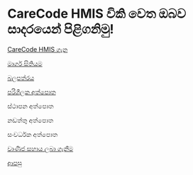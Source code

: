 # CareCode HMIS විකි වෙත ඔබව සාදරයෙන් පිළිගනිමු!

[CareCode HMIS ගැන](https://github.com/hmislk/hmis/wiki/CareCode-HIMS-%E0%B6%9C%E0%B7%90%E0%B6%B1)

[මාර්ග සිතියම](https://github.com/hmislk/hmis/wiki/%E0%B6%B8%E0%B7%8F%E0%B6%BB%E0%B7%8A%E0%B6%9C-%E0%B7%83%E0%B7%92%E0%B6%AD%E0%B7%92%E0%B6%BA%E0%B6%B8)

[බලපත්රය](https://github.com/hmislk/hmis/blob/master/LICENSE.md)

[පරිශීලක අත්පොත](https://github.com/hmislk/hmis/wiki/%E0%B6%B4%E0%B6%BB%E0%B7%92%E0%B7%81%E0%B7%93%E0%B6%BD%E0%B6%9A-%E0%B6%85%E0%B6%AD%E0%B7%8A%E0%B6%B4%E0%B7%9C%E0%B6%AD)

ස්ථාපන අත්පොත

නඩත්තු අත්පොත

සංවර්ධක අත්පොත

[වාණිජ සහාය ලබා ගැනීම](https://github.com/hmislk/hmis/wiki/%E0%B7%80%E0%B7%8F%E0%B6%AB%E0%B7%92%E0%B6%A2-%E0%B7%83%E0%B7%84%E0%B7%8F%E0%B6%BA-%E0%B6%BD%E0%B6%B6%E0%B7%8F-%E0%B6%9C%E0%B7%90%E0%B6%B1%E0%B7%93%E0%B6%B8)




[ආපසු](https://github.com/hmislk/hmis/wiki)